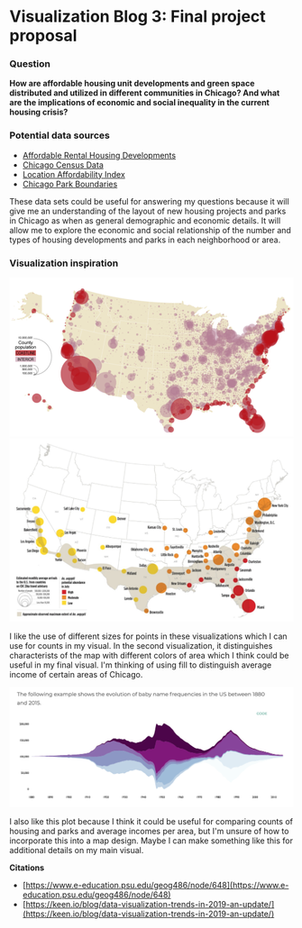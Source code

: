 # Visualization Blog 3: Final project proposal

### Question
**How are affordable housing unit developments and green space distributed and utilized in different communities in Chicago? And what are the implications of economic and social inequality in the current housing crisis?**   

### Potential data sources
- [Affordable Rental Housing Developments](https://data.cityofchicago.org/Community-Economic-Development/Affordable-Rental-Housing-Developments-Map/k3g7-7kgc)
- [Chicago Census Data](https://data.cityofchicago.org/Health-Human-Services/Census-Data-Selected-socioeconomic-indicators-in-C/kn9c-c2s2)
- [Location Affordability Index](https://hudgis-hud.opendata.arcgis.com/datasets/location-affordability-index-v-3/explore?location=12.129159%2C0.315617%2C1.93)
- [Chicago Park Boundaries](https://data.cityofchicago.org/Parks-Recreation/Parks-Chicago-Park-District-Park-Boundaries-curren/ej32-qgdr)

These data sets could be useful for answering my questions because it will give me an understanding of the layout of new housing projects and parks in Chicago as when as general demographic and economic details. It will allow me to explore the economic and social relationship of the number and types of housing developments and parks in each neighborhood or area.

### Visualization inspiration

![Map example 1](images/map_ex.png)
![Map example 2](images/map_ex2.png)

I like the use of different sizes for points in these visualizations which I can use for counts in my visual. In the second visualization, it distinguishes characterists of the map with different colors of area which I think could be useful in my final visual. I'm thinking of using fill to distinguish average income of certain areas of Chicago.

![Frequency example](images/frequency_ex.png)

I also like this plot because I think it could be useful for comparing counts of housing and parks and average incomes per area, but I'm unsure of how to incorporate this into a map design. Maybe I can make something like this for additional details on my main visual.

**Citations**
- [https://www.e-education.psu.edu/geog486/node/648](https://www.e-education.psu.edu/geog486/node/648)
- [https://keen.io/blog/data-visualization-trends-in-2019-an-update/](https://keen.io/blog/data-visualization-trends-in-2019-an-update/)

